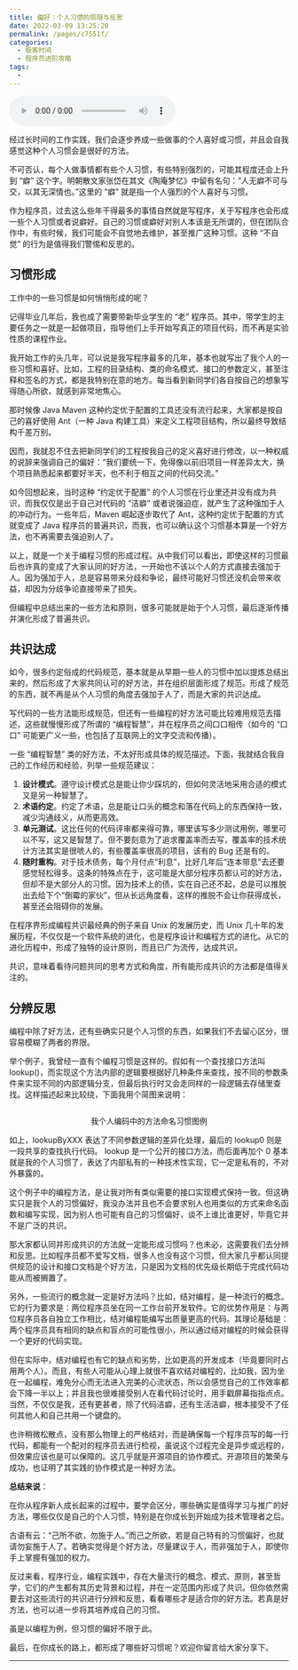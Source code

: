 ```yaml
---
title: 偏好：个人习惯的局限与反思
date: 2022-03-09 13:25:20
permalink: /pages/c7551f/
categories:
  - 极客时间
  - 程序员进阶攻略
tags:
  - 
---
```

<audio title="29.偏好：个人习惯的局限与反思" src="https://static001.geekbang.org/resource/audio/69/3a/690dccc45ce27868f694e5511b55653a.mp3" controls="controls"></audio> 
<p>经过长时间的工作实践，我们会逐步养成一些做事的个人喜好或习惯，并且会自我感觉这种个人习惯会是很好的方法。</p>
<p>不可否认，每个人做事情都有些个人习惯，有些特别强烈的，可能其程度还会上升到 “癖” 这个字。明朝散文家张岱在其文《陶庵梦忆》中留有名句：“人无癖不可与交，以其无深情也。”这里的 “癖” 就是指一个人强烈的个人喜好与习惯。</p>
<p>作为程序员，过去这么些年干得最多的事情自然就是写程序，关于写程序也会形成一些个人习惯或者说癖好。自己的习惯或癖好对别人本该是无所谓的，但在团队合作中，有些时候，我们可能会不自觉地去维护，甚至推广这种习惯。这种 “不自觉” 的行为是值得我们警惕和反思的。</p>
<h2>习惯形成</h2>
<p>工作中的一些习惯是如何悄悄形成的呢？</p>
<p>记得毕业几年后，我也成了需要带新毕业学生的 “老” 程序员。其中，带学生的主要任务之一就是一起做项目，指导他们上手开始写真正的项目代码，而不再是实验性质的课程作业。</p>
<p>我开始工作的头几年，可以说是我写程序最多的几年，基本也就写出了我个人的一些习惯和喜好。比如，工程的目录结构、类的命名模式、接口的参数定义，甚至注释和签名的方式，都是我特别在意的地方。每当看到新同学们各自按自己的想象写得随心所欲，就感到非常地焦心。</p><!-- [[[read_end]]] -->
<p>那时候像 Java Maven 这种约定优于配置的工具还没有流行起来，大家都是按自己的喜好使用 Ant（一种 Java 构建工具）来定义工程项目结构，所以最终导致结构千差万别。</p>
<p>因而，我就忍不住去把新同学们的工程按我自己的定义喜好进行修改，以一种权威的说辞来强调自己的偏好：“我们要统一下，免得像以前旧项目一样差异太大，换个项目熟悉起来都要好半天，也不利于相互之间的代码交流。”</p>
<p>如今回想起来，当时这种 “约定优于配置” 的个人习惯在行业里还并没有成为共识，而我仅仅是出于自己对代码的 “洁癖” 或者说强迫症，就产生了这种强加于人的冲动行为。一些年后，Maven 崛起逐步取代了 Ant，这种约定优于配置的方式就变成了 Java 程序员的普遍共识，而我，也可以确认这个习惯基本算是一个好方法，也不再需要去强迫别人了。</p>
<p>以上，就是一个关于编程习惯的形成过程。从中我们可以看出，即使这样的习惯最后也许真的变成了大家认同的好方法，一开始也不该以个人的方式直接去强加于人。因为强加于人，总是容易带来分歧和争论，最终可能好习惯还没机会带来收益，却因为分歧争论直接带来了损失。</p>
<p>但编程中总结出来的一些方法和原则，很多可能就是始于个人习惯，最后逐渐传播并演化形成了普遍共识。</p>
<h2>共识达成</h2>
<p>如今，很多约定俗成的代码规范，基本就是从早期一些人的习惯中加以提炼总结出来的，然后形成了大家共同认可的好方法，并在组织层面形成了规范。形成了规范的东西，就不再是从个人习惯的角度去强加于人了，而是大家的共识达成。</p>
<p>写代码的一些方法能形成规范，但还有一些编程的好方法可能比较难用规范去描述，这些就慢慢形成了所谓的 “编程智慧”，并在程序员之间口口相传（如今的 “口口” 可能更广义一些，也包括了互联网上的文字交流和传播）。</p>
<p>一些 “编程智慧” 类的好方法，不太好形成具体的规范描述。下面，我就结合我自己的工作经历和经验，列举一些规范建议：</p>
<ol>
<li><strong>设计模式</strong>。遵守设计模式总是能让你少踩坑的，但如何灵活地采用合适的模式又是另一种智慧了。</li>
<li><strong>术语约定</strong>。约定了术语，总是能让口头的概念和落在代码上的东西保持一致，减少沟通歧义，从而更高效。</li>
<li><strong>单元测试</strong>。这比任何的代码评审都来得可靠，哪里该写多少测试用例，哪里可以不写，这又是智慧了。但不要刻意为了追求覆盖率而去写，覆盖率的技术统计方法其实是很唬人的，有些覆盖率很高的项目，该有的 Bug 还是有的。</li>
<li><strong>随时重构</strong>。对于技术债务，每个月付点“利息”，比好几年后“连本带息”去还要感觉轻松得多。这条的特殊点在于，这可能是大部分程序员都认可的好方法，但却不是大部分人的习惯。因为技术上的债，实在自己还不起，总是可以推脱出去给下个“倒霉的家伙”，但从长远角度看，这样的推脱不会让你获得成长，甚至还会阻碍你的发展。</li>
</ol>
<p>在程序界形成编程共识最经典的例子来自 Unix 的发展历史，而 Unix 几十年的发展历程，不仅仅是一个软件系统的进化，也是程序设计和编程方式的进化。从它的进化历程中，形成了独特的设计原则，而且已广为流传，达成共识。</p>
<p>共识，意味着看待问题共同的思考方式和角度，所有能形成共识的方法都是值得关注的。</p>
<h2>分辨反思</h2>
<p>编程中除了好方法，还有些确实只是个人习惯的东西，如果我们不去留心区分，很容易模糊了两者的界限。</p>
<p>举个例子，我曾经一直有个编程习惯是这样的。假如有一个查找接口方法叫 lookup()，而实现这个方法内部的逻辑要根据好几种条件来查找，按不同的参数条件来实现不同的内部逻辑分支，但最后执行时又会走同样的一段逻辑去存储里查找。这样描述起来比较绕，下面我用个简图来说明：</p>
<p><img src="https://static001.geekbang.org/resource/image/de/c5/ded4a70a4c19c670aa662c38fa9e6cc5.png" alt="" /></p>
<center><span class="reference">我个人编码中的方法命名习惯图例</span></center>
<p>如上，lookupByXXX 表达了不同参数逻辑的差异化处理，最后的 lookup0 则是一段共享的查找执行代码。 lookup 是一个公开的接口方法，而后面再加个 0 基本就是我的个人习惯了，表达了内部私有的一种技术性实现，它一定是私有的，不对外暴露的。</p>
<p>这个例子中的编程方法，是让我对所有类似需要的接口实现模式保持一致。但这确实只是我个人的习惯偏好，我没办法并且也不会要求别人也用类似的方式来命名函数和编写实现，因为别人也可能有自己的习惯偏好，谈不上谁比谁更好，毕竟它并不是广泛的共识。</p>
<p>那大家都认同并形成共识的方法就一定能形成习惯吗？也未必，这需要我们去分辨和反思。比如程序员都不爱写文档，很多人也没有这个习惯，但大家几乎都认同提供规范的设计和接口文档是个好方法，只是因为文档的优先级长期低于完成代码功能从而被搁置了。</p>
<p>另外，一些流行的概念就一定是好方法吗？比如，结对编程，是一种流行的概念。它的行为要求是：两位程序员坐在同一工作台前开发软件。它的优势作用是：与两位程序员各自独立工作相比，结对编程能编写出质量更高的代码。其理论基础是：两个程序员具有相同的缺点和盲点的可能性很小，所以通过结对编程的时候会获得一个更好的代码实现。</p>
<p>但在实际中，结对编程也有它的缺点和劣势，比如更高的开发成本（毕竟要同时占用两个人）。而且，有些人可能从心理上就很不喜欢结对编程的，比如我，因为坐在一起编程，难免分心而无法进入完美的心流状态，所以会感觉自己的工作效率都会下降一半以上；并且我也很难接受别人在看代码讨论时，用手戳屏幕指指点点。当然，不仅仅是我，还有更甚者，除了代码洁癖，还有生活洁癖，根本接受不了任何其他人和自己共用一个键盘的。</p>
<p>也许稍微松散点，没有那么物理上的严格结对，而是确保每一个程序员写的每一行代码，都能有一个配对的程序员去进行检视，虽说这个过程完全是异步或远程的，但效果应该也是可以保障的。这几乎就是开源项目的协作模式。开源项目的繁荣与成功，也证明了其实践的协作模式是一种好方法。</p>
<p><strong>总结来说</strong>：</p>
<p>在你从程序新人成长起来的过程中，要学会区分，哪些确实是值得学习与推广的好方法，哪些仅仅是自己的个人习惯，特别是在你成长到开始成为技术管理者之后。</p>
<p>古语有云：“己所不欲，勿施于人。”而己之所欲，若是自己特有的习惯偏好，也就请勿妄施于人了。若确实觉得是个好方法，尽量建议于人，而非强加于人，即使你手上掌握有强加的权力。</p>
<p>反过来看，程序行业，编程实践中，存在大量流行的概念、模式、原则，甚至哲学，它们的产生都有其历史背景和过程，并在一定范围内形成了共识。但你依然需要去对这些流行的共识进行分辨和反思，看看哪些才是适合你的好方法。若真是好方法，也可以进一步将其培养成自己的习惯。</p>
<p>虽是以编程为例，但习惯的偏好不限于此。</p>
<p>最后，在你成长的路上，都形成了哪些好习惯呢？欢迎你留言给大家分享下。</p>
<hr />
<p></p>
